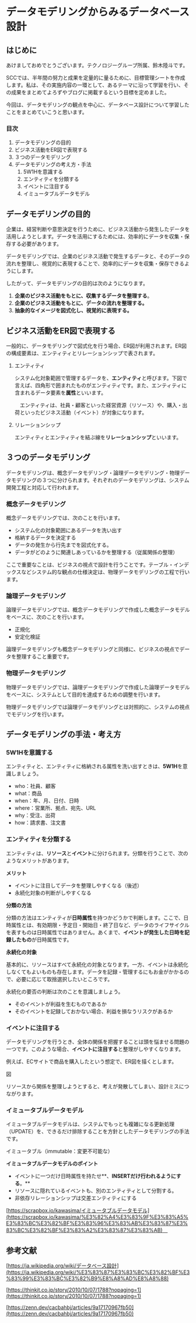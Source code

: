 # データモデリングからみるデータベース設計

## はじめに

あけましておめでとうございます。テクノロジーグループ所属、鈴木陸斗です。

SCCでは、半年間の努力と成果を定量的に量るために、目標管理シートを作成します。私は、その実施内容の一環として、あるテーマに沿って学習を行い、その成果をまとめてよろずやブログに掲載するという目標を定めました。

今回は、データモデリングの観点を中心に、データベース設計について学習したことをまとめていこうと思います。

### 目次

1. データモデリングの目的
2. ビジネス活動をER図で表現する
3. ３つのデータモデリング
4. データモデリングの考え方・手法
    1. 5W1Hを意識する
    2. エンティティを分類する
    3. イベントに注目する
    4. イミュータブルデータモデル

## データモデリングの目的

企業は、経営判断や意思決定を行うために、ビジネス活動から発生したデータを活用しようとします。データを活用にするためには、効率的にデータを収集・保存する必要があります。

データモデリングでは、企業のビジネス活動で発生するデータと、そのデータの流れを整理し、視覚的に表現することで、効率的にデータを収集・保存できるようにします。

したがって、データモデリングの目的は次のようになります。

1. **企業のビジネス活動をもとに、収集するデータを整理する**。
2. **企業のビジネス活動をもとに、データの流れを整理する。**
3. **抽象的なイメージを図式化し、視覚的に表現する。**

## ビジネス活動をER図で表現する

一般的に、データモデリングで図式化を行う場合、ER図が利用されます。ER図の構成要素は、エンティティとリレーションシップで表されます。

1. エンティティ
    
    システム化対象範囲で管理するデータを、**エンティティ**と呼びます。下図で言えば、四角形で囲まれたものがエンティティです。また、エンティティに含まれるデータ要素を**属性**といいます。
    
    　エンティティは、社員・顧客といった経営資源（リソース）や、購入・出荷といったビジネス活動（イベント）が対象になります。
    
2. リレーションシップ
    
    エンティティとエンティティを結ぶ線を**リレーションシップ**といいます。
    

## ３つのデータモデリング

データモデリングは、概念データモデリング・論理データモデリング・物理データモデリングの３つに分けられます。それぞれのデータモデリングは、システム開発工程と対応して行われます。

### 概念データモデリング

概念データモデリングでは、次のことを行います。

- システム化の対象範囲にあるデータを洗い出す
- 格納するデータを決定する
- データの発生から行先までを図式化する。
- データがどのように関連しあっているかを整理する（従属関係の整理）

ここで重要なことは、ビジネスの視点で設計を行うことです。テーブル・インデックスなどシステム的な観点の仕様決定は、物理データモデリングの工程で行います。

### 論理データモデリング

論理データモデリングでは、概念データモデリングで作成した概念データモデルをベースに、次のことを行います。

- 正規化
- 安定化検証

論理データモデリングも概念データモデリングと同様に、ビジネスの視点でデータを整理すること重要です。

### 物理データモデリング

物理データモデリングでは、論理データモデリングで作成した論理データモデルをベースに、システムとして目的を達成するための調整を行います。

物理データモデリングでは論理データモデリングとは対照的に、システムの視点でモデリングを行います。

## データモデリングの手法・考え方

### 5W1Hを意識する

エンティティと、エンティティに格納される属性を洗い出すときは、**5W1H**を意識しましょう。

- who：社員、顧客
- what：商品
- when：年、月、日付、日時
- where：営業所、拠点、宛先、URL
- why：受注、出荷
- how：請求書、注文書

### エンティティを分類する

エンティティは、**リソース**と**イベント**に分けられます。分類を行うことで、次のようなメリットがあります。

**メリット**

- イベントに注目してデータを整理しやすくなる（後述）
- 永続化対象の判断がしやすくなる

**分類の方法**

分類の方法はエンティティが**日時属性**を持つかどうかで判断します。ここで、日時属性とは、有効期限・予定日・開始日・終了日など、データのライフサイクルを表すものは日時属性ではありません。あくまで、**イベントが発生した日時を記録したもの**が日時属性です。

**永続化の対象**

基本的に、リソースはすべて永続化の対象となります。一方、イベントは永続化しなくてもよいものも存在します。データを記録・管理するにもお金がかかるので、必要に応じて取捨選択したいところです。

永続化の要否の判断は次のことを意識しましょう。

- そのイベントが利益を生むものであるか
- そのイベントを記録しておかない場合、利益を損なうリスクがあるか

### イベントに注目する

データモデリングを行うとき、全体の関係を把握することは頭を悩ませる問題の一つです。このような場合、**イベントに注目する**と整理がしやすくなります。

例えば、ECサイトで商品を購入したという想定で、ER図を描くとします。

図

リソースから関係を整理しようとすると、考えが発散してしまい、設計ミスにつながります。

### イミュータブルデータモデル

イミュータブルデータモデルは、システムでもっとも複雑になる更新処理（UPDATE）を、できるだけ排除することを方針としたデータモデリングの手法です。

イミュータブル（immutable：変更不可能な）

**イミュータブルデータモデルのポイント**

- イベントに一つだけ日時属性を持たせ**、**INSERTだけ行われるようにする**。**
- リソースに隠れているイベントも、別のエンティティとして分割する。
- 非依存リレーションシップは交差エンティティにする

[https://scrapbox.io/kawasima/イミュータブルデータモデル](https://scrapbox.io/kawasima/%E3%82%A4%E3%83%9F%E3%83%A5%E3%83%BC%E3%82%BF%E3%83%96%E3%83%AB%E3%83%87%E3%83%BC%E3%82%BF%E3%83%A2%E3%83%87%E3%83%AB)　

## 参考文献

[https://ja.wikipedia.org/wiki/データベース設計](https://ja.wikipedia.org/wiki/%E3%83%87%E3%83%BC%E3%82%BF%E3%83%99%E3%83%BC%E3%82%B9%E8%A8%AD%E8%A8%88)

[https://thinkit.co.jp/story/2010/10/07/1788?nopaging=1](https://thinkit.co.jp/story/2010/10/07/1788?nopaging=1)

[https://zenn.dev/cacbahbj/articles/9a17170967fb50](https://zenn.dev/cacbahbj/articles/9a17170967fb50)
